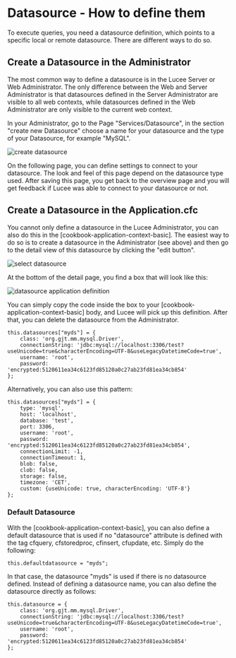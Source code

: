 <!--
{
  "title": "Datasources",
  "id": "datasource-how-to-define-them",
  "description": "How to define a Datasource in Lucee.",
  "keywords": [
    "Datasource",
    "Define datasource",
    "Administrator",
    "Application.cfc",
    "Default datasource",
    "MySQL"
  ]
}
-->

# Datasource - How to define them

To execute queries, you need a datasource definition, which points to a specific local or remote datasource. There are different ways to do so.

## Create a Datasource in the Administrator

The most common way to define a datasource is in the Lucee Server or Web Administrator. The only difference between the Web and Server Administrator is that datasources defined in the Server Administrator are visible to all web contexts, while datasources defined in the Web Administrator are only visible to the current web context.

In your Administrator, go to the Page "Services/Datasource", in the section "create new Datasource" choose a name for your datasource and the type of your Datasource, for example "MySQL".

![create datasource](https://bitbucket.org/repo/rX87Rq/images/3802808059-createds.png)

On the following page, you can define settings to connect to your datasource. The look and feel of this page depend on the datasource type used. After saving this page, you get back to the overview page and you will get feedback if Lucee was able to connect to your datasource or not.

## Create a Datasource in the Application.cfc

You cannot only define a datasource in the Lucee Administrator, you can also do this in the [cookbook-application-context-basic]. The easiest way to do so is to create a datasource in the Administrator (see above) and then go to the detail view of this datasource by clicking the "edit button".

![select datasource](https://bitbucket.org/repo/rX87Rq/images/4142224660-select-datasource.png)

At the bottom of the detail page, you find a box that will look like this:

![datasource application definition](https://bitbucket.org/repo/rX87Rq/images/1656402808-datasource-app-def.png)

You can simply copy the code inside the box to your [cookbook-application-context-basic] body, and Lucee will pick up this definition. After that, you can delete the datasource from the Administrator.

```cfs
this.datasources["myds"] = {
    class: 'org.gjt.mm.mysql.Driver',
    connectionString: 'jdbc:mysql://localhost:3306/test?useUnicode=true&characterEncoding=UTF-8&useLegacyDatetimeCode=true',
    username: 'root',
    password: 'encrypted:5120611ea34c6123fd85120a0c27ab23fd81ea34cb854'
};
```

Alternatively, you can also use this pattern:

```cfs
this.datasources["myds"] = {
    type: 'mysql',
    host: 'localhost',
    database: 'test',
    port: 3306,
    username: 'root',
    password: 'encrypted:5120611ea34c6123fd85120a0c27ab23fd81ea34cb854',
    connectionLimit: -1,
    connectionTimeout: 1,
    blob: false,
    clob: false,
    storage: false,
    timezone: 'CET',
    custom: {useUnicode: true, characterEncoding: 'UTF-8'}
};
```

### Default Datasource

With the [cookbook-application-context-basic], you can also define a default datasource that is used if no "datasource" attribute is defined with the tag cfquery, cfstoredproc, cfinsert, cfupdate, etc. Simply do the following:

```cfs
this.defaultdatasource = "myds";
```

In that case, the datasource "myds" is used if there is no datasource defined. Instead of defining a datasource name, you can also define the datasource directly as follows:

```cfs
this.datasource = {
    class: 'org.gjt.mm.mysql.Driver',
    connectionString: 'jdbc:mysql://localhost:3306/test?useUnicode=true&characterEncoding=UTF-8&useLegacyDatetimeCode=true',
    username: 'root',
    password: 'encrypted:5120611ea34c6123fd85120a0c27ab23fd81ea34cb854'
};
```

